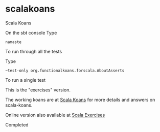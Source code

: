 # scalakoans

Scala Koans


On the sbt console Type

    namaste

To run through all the tests

Type 

    ~test-only org.functionalkoans.forscala.AboutAsserts
    
To run a single test

This is the "exercises" version.  

The working koans are 
at [Scala Koans](http://bitbucket.org/dickwall/scala-koans/wiki/Home) for more details and answers on scala-koans.  

Online version also available at [Scala Exercises](http://scala-exercises.47deg.com/koans)

Completed
